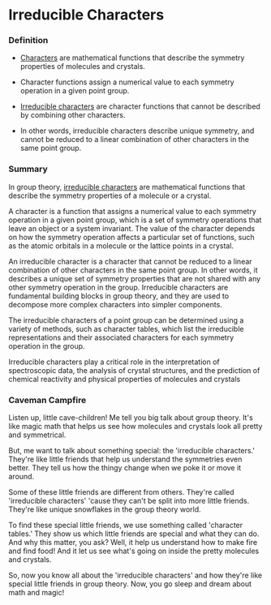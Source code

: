 
<h1>Irreducible Characters</h1>

### Definition

- <u>Characters</u> are mathematical functions that describe the symmetry properties of molecules and crystals.
  
- Character functions assign a numerical value to each symmetry operation in a given point group.
  
- <u>Irreducible characters</u> are character functions that cannot be described by combining other characters. 
  
- In other words, irreducible characters describe unique symmetry, and cannot be reduced to a linear combination of other characters in the same point group.

### Summary

In group theory, <u>irreducible characters</u> are mathematical functions that describe the symmetry properties of a molecule or a crystal.

A character is a function that assigns a numerical value to each symmetry operation in a given point group, which is a set of symmetry operations that leave an object or a system invariant. The value of the character depends on how the symmetry operation affects a particular set of functions, such as the atomic orbitals in a molecule or the lattice points in a crystal.

An irreducible character is a character that cannot be reduced to a linear combination of other characters in the same point group. In other words, it describes a unique set of symmetry properties that are not shared with any other symmetry operation in the group. Irreducible characters are fundamental building blocks in group theory, and they are used to decompose more complex characters into simpler components.

The irreducible characters of a point group can be determined using a variety of methods, such as character tables, which list the irreducible representations and their associated characters for each symmetry operation in the group. 

Irreducible characters play a critical role in the interpretation of spectroscopic data, the analysis of crystal structures, and the prediction of chemical reactivity and physical properties of molecules and crystals

### Caveman Campfire

Listen up, little cave-children! Me tell you big talk about group theory. It's like magic math that helps us see how molecules and crystals look all pretty and symmetrical.

But, me want to talk about something special: the 'irreducible characters.' They're like little friends that help us understand the symmetries even better. They tell us how the thingy change when we poke it or move it around.

Some of these little friends are different from others. They're called 'irreducible characters' 'cause they can't be split into more little friends. They're like unique snowflakes in the group theory world.

To find these special little friends, we use something called 'character tables.' They show us which little friends are special and what they can do. And why this matter, you ask? Well, it help us understand how to make fire and find food! And it let us see what's going on inside the pretty molecules and crystals.

So, now you know all about the 'irreducible characters' and how they're like special little friends in group theory. Now, you go sleep and dream about math and magic!

